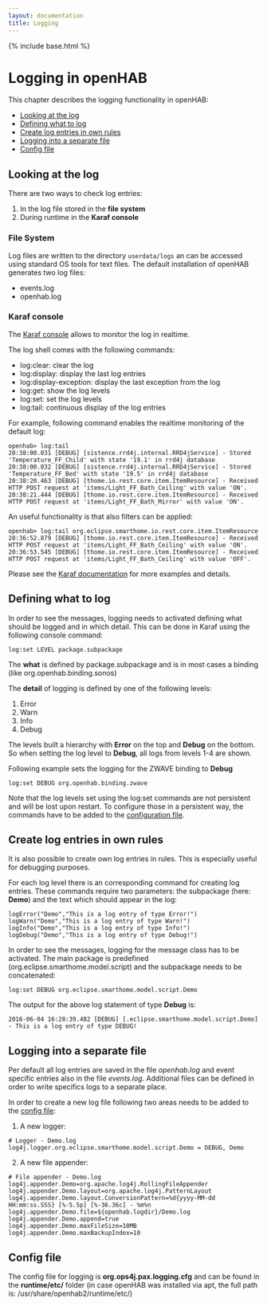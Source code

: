 ```yaml
---
layout: documentation
title: Logging
---
```


{% include base.html %}

# Logging in openHAB

This chapter describes the logging functionality in openHAB:

- [Looking at the log](#looking-at-the-log)
- [Defining what to log](#defining-what-to-log)
- [Create log entries in own rules](#create-log-entries-in-own-rules)
- [Logging into a separate file](#logging-into-a-separate-file)
- [Config file](#config-file)

## Looking at the log

There are two ways to check log entries:

1. In the log file stored in the **file system**
2. During runtime in the **Karaf console**

### File System

Log files are written to the directory `userdata/logs` an can be accessed using standard OS tools for text files. The default installation of openHAB generates two log files:

- events.log
- openhab.log

### Karaf console

The [Karaf console](console.html) allows to monitor the log in realtime.

The log shell comes with the following commands:

- log:clear: clear the log
- log:display: display the last log entries
- log:display-exception: display the last exception from the log
- log:get: show the log levels
- log:set: set the log levels
- log:tail: continuous display of the log entries

For example, following command enables the realtime monitoring of the default log:

```
openhab> log:tail
20:38:00.031 [DEBUG] [sistence.rrd4j.internal.RRD4jService] - Stored 'Temperature_FF_Child' with state '19.1' in rrd4j database
20:38:00.032 [DEBUG] [sistence.rrd4j.internal.RRD4jService] - Stored 'Temperature_FF_Bed' with state '19.5' in rrd4j database
20:38:20.463 [DEBUG] [thome.io.rest.core.item.ItemResource] - Received HTTP POST request at 'items/Light_FF_Bath_Ceiling' with value 'ON'.
20:38:21.444 [DEBUG] [thome.io.rest.core.item.ItemResource] - Received HTTP POST request at 'items/Light_FF_Bath_Mirror' with value 'ON'.
```
An useful functionality is that also filters can be applied:

```
openhab> log:tail org.eclipse.smarthome.io.rest.core.item.ItemResource
20:36:52.879 [DEBUG] [thome.io.rest.core.item.ItemResource] - Received HTTP POST request at 'items/Light_FF_Bath_Ceiling' with value 'ON'.
20:36:53.545 [DEBUG] [thome.io.rest.core.item.ItemResource] - Received HTTP POST request at 'items/Light_FF_Bath_Ceiling' with value 'OFF'.
```

Please see the [Karaf documentation](http://karaf.apache.org/manual/latest/#_commands_2) for more examples and details.


## Defining what to log

In order to see the messages, logging needs to activated defining what should be logged and in which detail. This can be done in Karaf using the following console command:

```
log:set LEVEL package.subpackage
```

The **what** is defined by package.subpackage and is in most cases a binding (like org.openhab.binding.sonos)

The **detail** of logging is defined by one of the following levels:

1. Error
2. Warn
3. Info
4. Debug

The levels built a hierarchy with **Error** on the top and **Debug** on the bottom. So when setting the log level to **Debug**, all logs from levels 1-4 are shown.

Following example sets the logging for the ZWAVE binding to **Debug**

```
log:set DEBUG org.openhab.binding.zwave
```

Note that the log levels set using the log:set commands are not persistent and will be lost upon restart. To configure those in a persistent way, the commands have to be added to the [configuration file](logging.html#Config-file).

## Create log entries in own rules

It is also possible to create own log entries in rules. This is especially useful for debugging purposes.

For each log level there is an corresponding command for creating log entries. These commands require two parameters: the subpackage (here: **Demo**) and the text which should appear in the log:

```
logError("Demo","This is a log entry of type Error!")
logWarn("Demo","This is a log entry of type Warn!")
logInfo("Demo","This is a log entry of type Info!")
logDebug("Demo","This is a log entry of type Debug!")
```

In order to see the messages, logging for the message class has to be activated. The main package is predefined (org.eclipse.smarthome.model.script) and the subpackage needs to be concatenated:

```
log:set DEBUG org.eclipse.smarthome.model.script.Demo
```

The output for the above log statement of type **Debug** is:

```
2016-06-04 16:28:39.482 [DEBUG] [.eclipse.smarthome.model.script.Demo] - This is a log entry of type DEBUG!
```

## Logging into a separate file

Per default all log entries are saved in the file _openhab.log_ and event specific entries also in the file _events.log_. Additional files can be defined in order to write specifics logs to a separate place.

In order to create a new log file following two areas needs to be added to the [config file](#config-file):

1. A new logger:

```
# Logger - Demo.log
log4j.logger.org.eclipse.smarthome.model.script.Demo = DEBUG, Demo
```

2. A new file appender:

```
# File appender - Demo.log
log4j.appender.Demo=org.apache.log4j.RollingFileAppender
log4j.appender.Demo.layout=org.apache.log4j.PatternLayout
log4j.appender.Demo.layout.ConversionPattern=%d{yyyy-MM-dd HH:mm:ss.SSS} [%-5.5p] [%-36.36c] - %m%n
log4j.appender.Demo.file=${openhab.logdir}/Demo.log
log4j.appender.Demo.append=true
log4j.appender.Demo.maxFileSize=10MB
log4j.appender.Demo.maxBackupIndex=10
```

## Config file

The config file for logging is **org.ops4j.pax.logging.cfg** and can be found in the **runtime/etc/** folder (in case openHAB was installed via apt, the full path is: /usr/share/openhab2/runtime/etc/)
